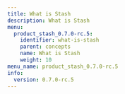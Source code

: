 ```yaml
---
title: What is Stash
description: What is Stash
menu:
  product_stash_0.7.0-rc.5:
    identifier: what-is-stash
    parent: concepts
    name: What is Stash
    weight: 10
menu_name: product_stash_0.7.0-rc.5
info:
  version: 0.7.0-rc.5
---
```


